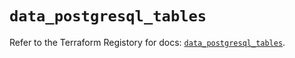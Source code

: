 # `data_postgresql_tables`

Refer to the Terraform Registory for docs: [`data_postgresql_tables`](https://registry.terraform.io/providers/cyrilgdn/postgresql/1.20.0/docs/data-sources/tables).
